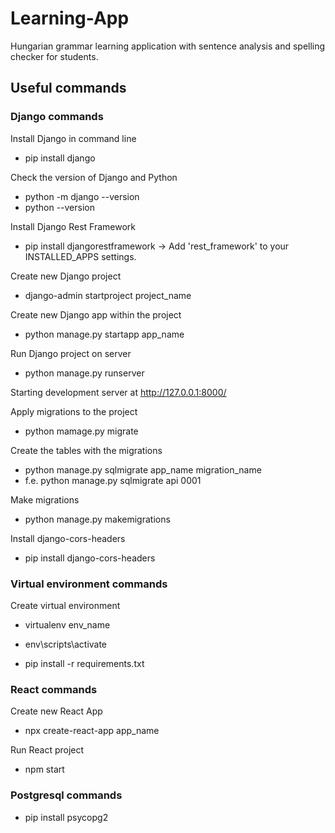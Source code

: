# Learning-App

Hungarian grammar learning application with sentence analysis and spelling checker for students.

## Useful commands

### Django commands

Install Django in command line

- pip install django

Check the version of Django and Python

- python -m django --version
- python --version

Install Django Rest Framework

- pip install djangorestframework
  -> Add 'rest_framework' to your INSTALLED_APPS settings.

Create new Django project

- django-admin startproject project_name

Create new Django app within the project

- python manage.py startapp app_name

Run Django project on server

- python manage.py runserver

Starting development server at http://127.0.0.1:8000/

Apply migrations to the project

- python mamage.py migrate

Create the tables with the migrations

- python manage.py sqlmigrate app_name migration_name
- f.e. python manage.py sqlmigrate api 0001

Make migrations

- python manage.py makemigrations

Install django-cors-headers

- pip install django-cors-headers

### Virtual environment commands

Create virtual environment

- virtualenv env_name

- env\scripts\activate

- pip install -r requirements.txt

### React commands

Create new React App

- npx create-react-app app_name

Run React project

- npm start

### Postgresql commands

- pip install psycopg2
